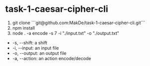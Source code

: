 # task-1-caesar-cipher-cli

<ol>
    <li>git clone ```git@github.com:MakDe/task-1-caesar-cipher-cli.git```</li>
    <li>npm install</li>
    <li>node . -a encode -s 7 -i "./input.txt" -o "./output.txt"</li>
</ol>

<ul>
    <li>-s, --shift: a shift </li>
    <li>-i, --input: an input file </li>
    <li>-o, --output: an output file </li>
    <li>-a, --action: an action encode/decode</li>
</ul>





